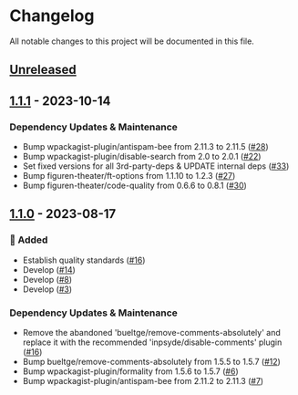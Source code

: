 # Changelog

All notable changes to this project will be documented in this file.

## [Unreleased](https://github.com/figuren-theater/ft-interactive/compare/1.1.1...HEAD)

## [1.1.1](https://github.com/figuren-theater/ft-interactive/compare/1.1.0...1.1.1) - 2023-10-14

### Dependency Updates & Maintenance

- Bump wpackagist-plugin/antispam-bee from 2.11.3 to 2.11.5 ([#28](https://github.com/figuren-theater/ft-interactive/pull/28))
- Bump wpackagist-plugin/disable-search from 2.0 to 2.0.1 ([#22](https://github.com/figuren-theater/ft-interactive/pull/22))
- Set fixed versions for all 3rd-party-deps & UPDATE internal deps ([#33](https://github.com/figuren-theater/ft-interactive/pull/33))
- Bump figuren-theater/ft-options from 1.1.10 to 1.2.3 ([#27](https://github.com/figuren-theater/ft-interactive/pull/27))
- Bump figuren-theater/code-quality from 0.6.6 to 0.8.1 ([#30](https://github.com/figuren-theater/ft-interactive/pull/30))

## [1.1.0](https://github.com/figuren-theater/ft-interactive/compare/1.0.11...1.1.0) - 2023-08-17

### 🚀 Added

- Establish quality standards  ([#16](https://github.com/figuren-theater/ft-interactive/pull/16))
- Develop ([#14](https://github.com/figuren-theater/ft-interactive/pull/14))
- Develop ([#8](https://github.com/figuren-theater/ft-interactive/pull/8))
- Develop ([#3](https://github.com/figuren-theater/ft-interactive/pull/3))

### Dependency Updates & Maintenance

- Remove the abandoned 'bueltge/remove-comments-absolutely' and   
  replace it with the recommended 'inpsyde/disable-comments' plugin ([#16](https://github.com/figuren-theater/ft-interactive/pull/16))
- Bump bueltge/remove-comments-absolutely from 1.5.5 to 1.5.7 ([#12](https://github.com/figuren-theater/ft-interactive/pull/12))
- Bump wpackagist-plugin/formality from 1.5.6 to 1.5.7 ([#6](https://github.com/figuren-theater/ft-interactive/pull/6))
- Bump wpackagist-plugin/antispam-bee from 2.11.2 to 2.11.3 ([#7](https://github.com/figuren-theater/ft-interactive/pull/7))
